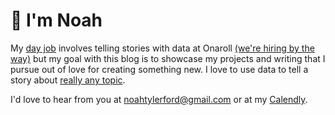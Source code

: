# 👋 I'm Noah

My [day job](https://www.linkedin.com/in/noah-t-ford/) involves telling stories with data at Onaroll [(we're hiring by the way)](https://jobs.lever.co/onaroll) but my goal with this blog is to showcase my projects and writing that I pursue out of love for creating something new. I love to use data to tell a story about [really any topic](https://noah-ford.com/cracker-barrel-whole-foods-presidential-2020/). 

I'd love to hear from you at noahtylerford@gmail.com or at my [Calendly](https://calendly.com/noah_ford/30-minute-meeting).
